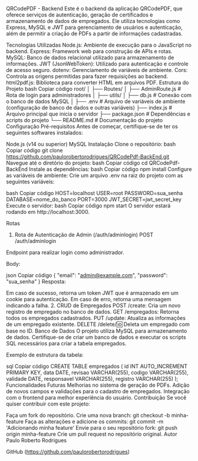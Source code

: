 QRCodePDF - Backend
Este é o backend da aplicação QRCodePDF, que oferece serviços de autenticação, geração de certificados e armazenamento de dados de empregados. Ele utiliza tecnologias como Express, MySQL e JWT para gerenciamento de usuários e autenticação, além de permitir a criação de PDFs a partir de informações cadastradas.

Tecnologias Utilizadas
Node.js: Ambiente de execução para o JavaScript no backend.
Express: Framework web para construção de APIs e rotas.
MySQL: Banco de dados relacional utilizado para armazenamento de informações.
JWT (JsonWebToken): Utilizado para autenticação e controle de acesso seguro.
dotenv: Gerenciamento de variáveis de ambiente.
Cors: Controla as origens permitidas para fazer requisições ao backend.
html2pdf.js: Biblioteca para converter HTML em arquivos PDF.
Estrutura do Projeto
bash
Copiar código
root/
│
├── Routes/
│   ├── AdminRoute.js         # Rota de login para administradores
│
├── utils/
│   ├── db.js                 # Conexão com o banco de dados MySQL
│
├── .env                      # Arquivo de variáveis de ambiente (configuração de banco de dados e outras variáveis)
├── index.js                  # Arquivo principal que inicia o servidor
├── package.json              # Dependências e scripts do projeto
└── README.md                 # Documentação do projeto
Configuração
Pré-requisitos
Antes de começar, certifique-se de ter os seguintes softwares instalados:

Node.js (v14 ou superior)
MySQL
Instalação
Clone o repositório:
bash
Copiar código
git clone https://github.com/paulorobertorodrigues/QRCodePdf-BackEnd.git
Navegue até o diretório do projeto:
bash
Copiar código
cd QRCodePdf-BackEnd
Instale as dependências:
bash
Copiar código
npm install
Configure as variáveis de ambiente:
Crie um arquivo .env na raiz do projeto com as seguintes variáveis:

bash
Copiar código
HOST=localhost
USER=root
PASSWORD=sua_senha
DATABASE=nome_do_banco
PORT=3000
JWT_SECRET=jwt_secret_key
Execute o servidor:
bash
Copiar código
npm start
O servidor estará rodando em http://localhost:3000.

Rotas
1. Rota de Autenticação de Admin (/auth/adminlogin)
POST /auth/adminlogin

Endpoint para realizar login como administrador.

Body:

json
Copiar código
{
  "email": "admin@example.com",
  "password": "sua_senha"
}
Resposta:

Em caso de sucesso, retorna um token JWT que é armazenado em um cookie para autenticação.
Em caso de erro, retorna uma mensagem indicando a falha.
2. CRUD de Empregados
POST /create: Cria um novo registro de empregado no banco de dados.
GET /empregados: Retorna todos os empregados cadastrados.
PUT /update: Atualiza as informações de um empregado existente.
DELETE /delete/:id: Deleta um empregado com base no ID.
Banco de Dados
O projeto utiliza MySQL para armazenamento de dados. Certifique-se de criar um banco de dados e executar os scripts SQL necessários para criar a tabela empregados.

Exemplo de estrutura da tabela:

sql
Copiar código
CREATE TABLE empregados (
  id INT AUTO_INCREMENT PRIMARY KEY,
  data DATE,
  revisao VARCHAR(255),
  codigo VARCHAR(255),
  validade DATE,
  responsavel VARCHAR(255),
  registro VARCHAR(255)
);
Funcionalidades Futuras
Melhorias no sistema de geração de PDFs.
Adição de novos campos e validações para o cadastro de empregados.
Integração com o frontend para melhor experiência do usuário.
Contribuição
Se você quiser contribuir com este projeto:

Faça um fork do repositório.
Crie uma nova branch: git checkout -b minha-feature
Faça as alterações e adicione os commits: git commit -m 'Adicionando minha feature'
Envie para o seu repositório fork: git push origin minha-feature
Crie um pull request no repositório original.
Autor
Paulo Roberto Rodrigues

GitHub
(https://github.com/paulorobertorodrigues)
